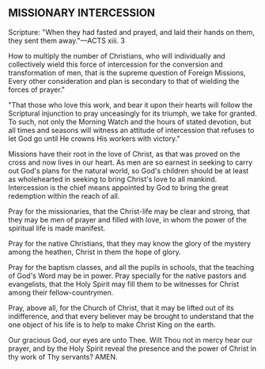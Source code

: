 ## MISSIONARY INTERCESSION ##

Scripture: "When they had fasted and prayed, and laid their hands on them, they sent them away."—ACTS xiii. 3



How to multiply the number of Christians, who will individually and collectively wield this force of intercession for the conversion and transformation of men, that is the supreme question of Foreign Missions, Every other consideration and plan is secondary to that of wielding the forces of prayer."

"That those who love this work, and bear it upon their hearts will follow the Scriptural injunction to pray unceasingly for its triumph, we take for granted. To such, not only the Morning Watch and the hours of stated devotion, but all times and seasons will witness an attitude of intercession that refuses to let God go until He crowns His workers with victory."

Missions have their root in the love of Christ, as that was proved on the cross and now lives in our heart. As men are so earnest in seeking to carry out God's plans for the natural world, so God's children should be at least as wholehearted in seeking to bring Christ's love to all mankind. Intercession is the chief means appointed by God to bring the great redemption within the reach of all.

Pray for the missionaries, that the Christ-life may be clear and strong, that they may be men of prayer and filled with love, in whom the power of the spiritual life is made manifest.

Pray for the native Christians, that they may know the glory of the mystery among the heathen, Christ in them the hope of glory.

Pray for the baptism classes, and all the pupils in schools, that the teaching of God's Word may be in power. Pray specially for the native pastors and evangelists, that the Holy Spirit may fill them to be witnesses for Christ among their fellow-countrymen.

Pray, above all, for the Church of Christ, that it may be lifted out of its indifference, and that every believer may be brought to understand that the one object of his life is to help to make Christ King on the earth.

Our gracious God, our eyes are unto Thee. Wilt Thou not in mercy hear our prayer, and by the Holy Spirit reveal the presence and the power of Christ in thy work of Thy servants? AMEN.

